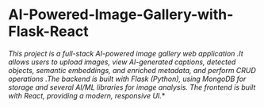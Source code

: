 # AI-Powered-Image-Gallery-with-Flask-React
*This project is a full-stack AI-powered image gallery web application .It allows users to upload images, view AI-generated captions, detected objects, semantic embeddings, and enriched metadata, and perform CRUD operations .The backend is built with Flask (Python), using MongoDB for storage and several AI/ML libraries for image analysis. The frontend is built with React, providing a modern, responsive UI.**
